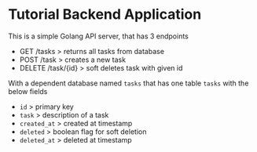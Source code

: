 # Tutorial Backend Application

This is a simple Golang API server, that has 3 endpoints

- GET /tasks > returns all tasks from database
- POST /task > creates a new task
- DELETE /task/{id} > soft deletes task with given id

With a dependent database named `tasks` that has one table `tasks` with the below fields

- `id` > primary key
- `task` > description of a task
- `created_at` > created at timestamp
- `deleted` > boolean flag for soft deletion
- `deleted_at` > deleted at timestamp
